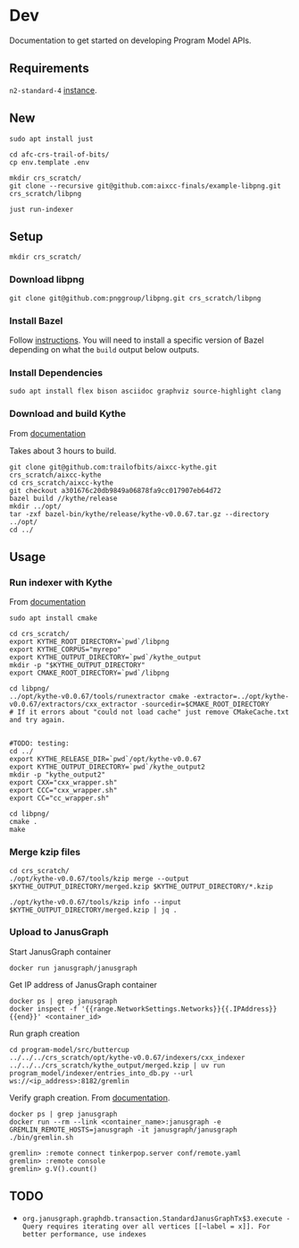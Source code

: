 # Dev

Documentation to get started on developing Program Model APIs.

## Requirements

`n2-standard-4` [instance](https://cloud.google.com/compute/docs/general-purpose-machines#n2_machine_types).

## New

```shell
sudo apt install just

cd afc-crs-trail-of-bits/
cp env.template .env

mkdir crs_scratch/
git clone --recursive git@github.com:aixcc-finals/example-libpng.git crs_scratch/libpng

just run-indexer
```

## Setup

```shell
mkdir crs_scratch/
```

### Download libpng

```shell
git clone git@github.com:pnggroup/libpng.git crs_scratch/libpng
```

### Install Bazel

Follow [instructions](https://bazel.build/install/ubuntu#install-on-ubuntu). You will need to install a specific version of Bazel depending on what the `build` output below outputs.

### Install Dependencies

```shell
sudo apt install flex bison asciidoc graphviz source-highlight clang
```

### Download and build Kythe

From [documentation](https://kythe.io/getting-started/#build-a-release-of-kythe-using-bazel-and-unpack-it-in-optkythe)

Takes about 3 hours to build.

```shell
git clone git@github.com:trailofbits/aixcc-kythe.git crs_scratch/aixcc-kythe
cd crs_scratch/aixcc-kythe
git checkout a301676c20db9849a06878fa9cc017907eb64d72
bazel build //kythe/release
mkdir ../opt/
tar -zxf bazel-bin/kythe/release/kythe-v0.0.67.tar.gz --directory ../opt/
cd ../
```

## Usage

### Run indexer with Kythe

From [documentation](https://kythe.io/examples/#extracting-cmake-based-repositories)

```shell
sudo apt install cmake

cd crs_scratch/
export KYTHE_ROOT_DIRECTORY=`pwd`/libpng
export KYTHE_CORPUS="myrepo"
export KYTHE_OUTPUT_DIRECTORY=`pwd`/kythe_output
mkdir -p "$KYTHE_OUTPUT_DIRECTORY"
export CMAKE_ROOT_DIRECTORY=`pwd`/libpng

cd libpng/
../opt/kythe-v0.0.67/tools/runextractor cmake -extractor=../opt/kythe-v0.0.67/extractors/cxx_extractor -sourcedir=$CMAKE_ROOT_DIRECTORY
# If it errors about "could not load cache" just remove CMakeCache.txt and try again.


#TODO: testing:
cd ../
export KYTHE_RELEASE_DIR=`pwd`/opt/kythe-v0.0.67
export KYTHE_OUTPUT_DIRECTORY=`pwd`/kythe_output2
mkdir -p "kythe_output2"
export CXX="cxx_wrapper.sh"
export CCC="cxx_wrapper.sh"
export CC="cc_wrapper.sh"

cd libpng/
cmake .
make
```

### Merge kzip files

```shell
cd crs_scratch/
./opt/kythe-v0.0.67/tools/kzip merge --output $KYTHE_OUTPUT_DIRECTORY/merged.kzip $KYTHE_OUTPUT_DIRECTORY/*.kzip

./opt/kythe-v0.0.67/tools/kzip info --input $KYTHE_OUTPUT_DIRECTORY/merged.kzip | jq .
```

### Upload to JanusGraph

Start JanusGraph container

```shell
docker run janusgraph/janusgraph
```

Get IP address of JanusGraph container

```shell
docker ps | grep janusgraph
docker inspect -f '{{range.NetworkSettings.Networks}}{{.IPAddress}}{{end}}' <container_id>
```

Run graph creation

```shell
cd program-model/src/buttercup
../../../crs_scratch/opt/kythe-v0.0.67/indexers/cxx_indexer ../../../crs_scratch/kythe_output/merged.kzip | uv run program_model/indexer/entries_into_db.py --url ws://<ip_address>:8182/gremlin
```

Verify graph creation. From [documentation](https://docs.janusgraph.org/getting-started/installation/).

```shell
docker ps | grep janusgraph
docker run --rm --link <container_name>:janusgraph -e GREMLIN_REMOTE_HOSTS=janusgraph -it janusgraph/janusgraph ./bin/gremlin.sh
```

```shell
gremlin> :remote connect tinkerpop.server conf/remote.yaml
gremlin> :remote console
gremlin> g.V().count()
```

## TODO

* `org.janusgraph.graphdb.transaction.StandardJanusGraphTx$3.execute - Query requires iterating over all vertices [[~label = x]]. For better performance, use indexes`
